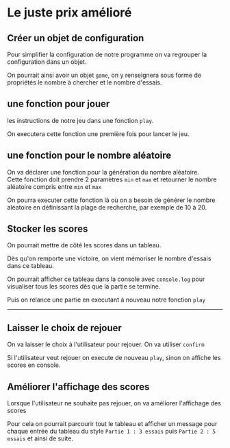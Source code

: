 # Le juste prix amélioré


## Créer un objet de configuration

Pour simplifier la configuration de notre programme on va regrouper la configuration dans un objet.

On pourrait ainsi avoir un objet `game`, on y renseignera sous forme de propriétés le nombre à chercher et le nombre d'essais. 

## une fonction pour jouer

les instructions de notre jeu dans une fonction `play`.


On executera cette fonction une première fois pour lancer le jeu.

## une fonction pour le nombre aléatoire

On va déclarer une fonction pour la génération du nombre aléatoire.  
Cette fonction doit prendre 2 paramètres `min` et `max` et retourner le nombre aléatoire compris entre `min` et `max`

On pourra executer cette fonction là où on a besoin de générer le nombre aléatoire en définissant la plage de recherche, par exemple de 10 à 20. 

## Stocker les scores

On pourrait mettre de côté les scores dans un tableau.

Dès qu'on remporte une victoire, on vient mémoriser le nombre d'essais dans ce tableau.

On pourrait afficher ce tableau dans la console avec `console.log` pour visualiser tous les scores dès que la partie se termine.

Puis on relance une partie en executant à nouveau notre fonction `play`

---


## Laisser le choix de rejouer

On va laisser le choix à l'utilisateur pour rejouer. On va utiliser `confirm` 

Si l'utilisateur veut rejouer on execute de nouveau `play`, sinon on affiche les scores en console.

##  Améliorer l'affichage des scores

Lorsque l'utilisateur ne souhaite pas rejouer, on va améliorer l'affichage des scores

Pour cela on pourrait parcourir tout le tableau et afficher un message pour chaque entrée du tableau du style `Partie 1 : 3 essais` puis `Partie 2 : 5 essais` et ainsi de suite.

